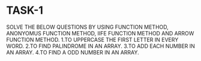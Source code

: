 # TASK-1
SOLVE THE BELOW QUESTIONS BY USING FUNCTION METHOD, ANONYOMUS FUNCTION METHOD, IIFE FUNCTION METHOD AND ARROW FUNCTION METHOD.
1.TO UPPERCASE THE FIRST LETTER IN EVERY WORD.
2.TO FIND PALINDROME IN AN ARRAY.
3.TO ADD EACH NUMBER IN AN ARRAY.
4.TO FIND A ODD NUMBER IN AN ARRAY.
